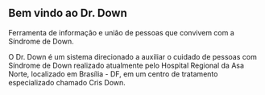 ## Bem vindo ao Dr. Down

Ferramenta de informação e união de pessoas que convivem com a Síndrome de Down.

O Dr. Down é um sistema direcionado a auxiliar o cuidado de pessoas com Síndrome de Down realizado atualmente pelo Hospital Regional da Asa Norte, localizado em Brasília - DF, em um centro de tratamento especializado chamado Cris Down.

